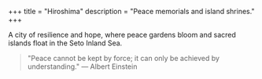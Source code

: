 +++
title = "Hiroshima"
description = "Peace memorials and island shrines."
+++

A city of resilience and hope, where peace gardens bloom and sacred islands float in the Seto Inland Sea.

> "Peace cannot be kept by force; it can only be achieved by understanding." — Albert Einstein
